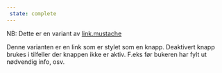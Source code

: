 ```yaml
---
 state: complete
---
```

NB: Dette er en variant av  [link.mustache](../../patterns/00-atomer-02-lenker-og-knapper-00-link/00-atomer-02-lenker-og-knapper-00-link.html)

Denne varianten er en link som er stylet som en knapp. Deaktivert knapp brukes i tilfeller der knappen ikke er aktiv. F.eks før bukeren har fylt ut nødvendig info, osv.
